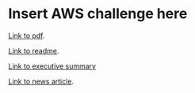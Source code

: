 # Insert AWS challenge here
[Link to pdf](pdfs/Team5-DataRangers-Pitch-Deck.pdf).

[Link to readme](pdfs/Team5-DataRangers-Readme.pdf).

[Link to executive summary](pdfs/Team5-DataRangers-Executive-Summary.pdf)


[Link to news article](https://newsroom.ucla.edu/stories/ucla-students-app-for-2028-olympic-games).


